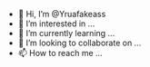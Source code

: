 - 👋 Hi, I’m @Yruafakeass
- 👀 I’m interested in ...
- 🌱 I’m currently learning ...
- 💞️ I’m looking to collaborate on ...
- 📫 How to reach me ...

<!---
Yruafakeass/Yruafakeass is a ✨ special ✨ repository because its `README.md` (this file) appears on your GitHub profile.
You can click the Preview link to take a look at your changes.
--->
